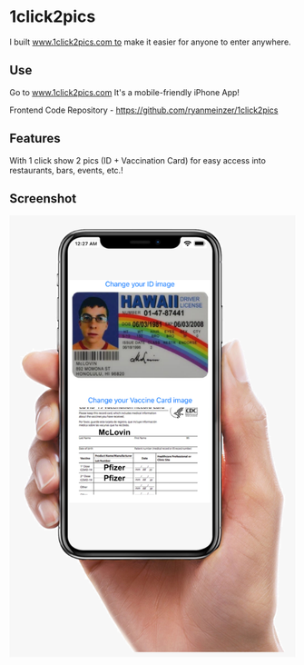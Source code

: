 # 1click2pics

I built www.1click2pics.com to make it easier for anyone to enter anywhere.

## Use

Go to www.1click2pics.com It's a mobile-friendly iPhone App!

Frontend Code Repository - https://github.com/ryanmeinzer/1click2pics

## Features

With 1 click show 2 pics (ID + Vaccination Card) for easy access into restaurants, bars, events, etc.!

## Screenshot

![1click2pics Screenshot](/1click2pics-screenshot.png)